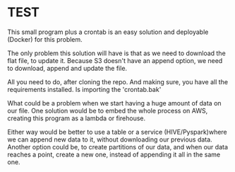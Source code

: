 # TEST

This small program plus a crontab is an easy solution and deployable (Docker) for this problem.

The only problem this solution will have is that as we need to download the flat file, to update it. Because S3 doesn't have an append option, we need to download, append and update the file. 

All you need to do, after cloning the repo. And making sure, you have all the requirements installed. Is importing the 'crontab.bak'

What could be a problem when we start having a huge amount of data on our file. One solution would be to embed the whole process on AWS, creating this program as a lambda or firehouse. 

Either way would be better to use a table or a service  (HIVE/Pyspark)where we can append new data to it, without downloading our previous data. Another option could be, to create partitions of our data, and when our data reaches a point, create a new one, instead of appending it all in the same one. 